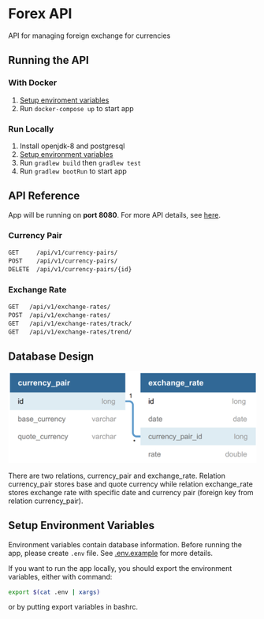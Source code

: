 # Forex API

API for managing foreign exchange for currencies

## Running the API

### With Docker

1. [Setup enviroment variables](#setup-environment-variables)
2. Run `docker-compose up` to start app

### Run Locally

1. Install openjdk-8 and postgresql
2. [Setup environment variables](#setup-environment-variables)
3. Run `gradlew build` then `gradlew test`
4. Run `gradlew bootRun` to start app

## API Reference

App will be running on **port 8080**. For more API details, see [here](). 

### Currency Pair

```sh
GET     /api/v1/currency-pairs/
POST    /api/v1/currency-pairs/
DELETE  /api/v1/currency-pairs/{id}
```

### Exchange Rate

```sh
GET   /api/v1/exchange-rates/
POST  /api/v1/exchange-rates/
GET   /api/v1/exchange-rates/track/
GET   /api/v1/exchange-rates/trend/
```

## Database Design

![Database Design](img/dbdesign.png)

There are two relations, currency_pair and exchange_rate. Relation currency_pair stores base and quote currency while relation exchange_rate stores exchange rate with specific date and currency pair (foreign key from relation currency_pair). 

## Setup Environment Variables

Environment variables contain database information. Before running the app, please create `.env` file. See [.env.example](.env.example) for more details. 

If you want to run the app locally, you should export the environment variables, either with command: 

```sh
export $(cat .env | xargs)
```

or by putting export variables in bashrc.
